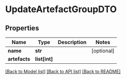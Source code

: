 # UpdateArtefactGroupDTO

## Properties
Name | Type | Description | Notes
------------ | ------------- | ------------- | -------------
**name** | **str** |  | [optional] 
**artefacts** | **list[int]** |  | 

[[Back to Model list]](../README.md#documentation-for-models) [[Back to API list]](../README.md#documentation-for-api-endpoints) [[Back to README]](../README.md)


